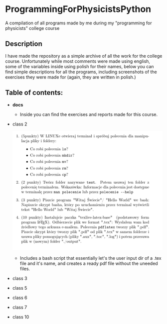 # ProgrammingForPhysicistsPython
A compilation of all programs made by me during my "programming for physicists" college course  

## Description

I have made the repository as a simple archive of all the work for the college course.
Unfortunately while most comments were made using english, some of the variables inside using polish for their names,
below you can find simple descriptions for all the programs, including screenshots of the exercises they were made for (again, they are written in polish.)

## Table of contents:

* **docs**

  - Inside you can find the exercises and reports made for this course.

* class 2

  ![Screenshot](/docs/images/AllExClass2.png)

  - Includes a bash script that essentially let's the user input dir of a .tex file and it's name, and creates a ready pdf file without the uneeded files.
  
* class 3


* class 5

* class 6

* class 7

* class 10
